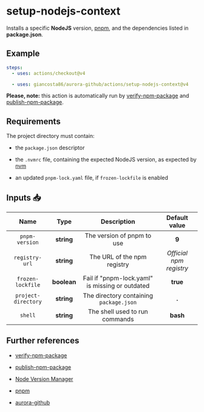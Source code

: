 # setup-nodejs-context

Installs a specific **NodeJS** version, [pnpm](https://pnpm.io/), and the dependencies listed in **package.json**.

## Example

```yaml
steps:
  - uses: actions/checkout@v4

  - uses: giancosta86/aurora-github/actions/setup-nodejs-context@v4
```

**Please, note:** this action is automatically run by [verify-npm-package](../verify-npm-package/README.md) and [publish-npm-package](../publish-npm-package/README.md).

## Requirements

The project directory must contain:

- the `package.json` descriptor

- the `.nvmrc` file, containing the expected NodeJS version, as expected by [nvm](https://github.com/nvm-sh/nvm)

- an updated `pnpm-lock.yaml` file, if `frozen-lockfile` is enabled

## Inputs 📥

|        Name         |    Type     |                   Description                   |      Default value      |
| :-----------------: | :---------: | :---------------------------------------------: | :---------------------: |
|   `pnpm-version`    | **string**  |           The version of pnpm to use            |          **9**          |
|   `registry-url`    | **string**  |           The URL of the npm registry           | _Official npm registry_ |
|  `frozen-lockfile`  | **boolean** | Fail if "pnpm-lock.yaml" is missing or outdated |        **true**         |
| `project-directory` | **string**  |     The directory containing `package.json`     |          **.**          |
|       `shell`       | **string**  |         The shell used to run commands          |        **bash**         |

## Further references

- [verify-npm-package](../verify-npm-package/README.md)

- [publish-npm-package](../publish-npm-package/README.md)

- [Node Version Manager](https://github.com/nvm-sh/nvm)

- [pnpm](https://pnpm.io/)

- [aurora-github](../../README.md)

